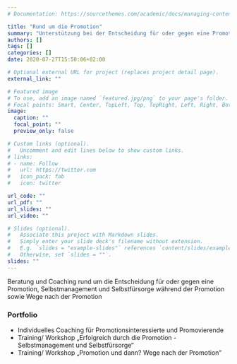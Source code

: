 ```yaml
---
# Documentation: https://sourcethemes.com/academic/docs/managing-content/

title: "Rund um die Promotion"
summary: "Unterstützung bei der Entscheidung für oder gegen eine Promotion, Selbstmanagement und Selbstfürsorge sowie Wege nach der Promotion"
authors: []
tags: []
categories: []
date: 2020-07-27T15:50:06+02:00

# Optional external URL for project (replaces project detail page).
external_link: ""

# Featured image
# To use, add an image named `featured.jpg/png` to your page's folder.
# Focal points: Smart, Center, TopLeft, Top, TopRight, Left, Right, BottomLeft, Bottom, BottomRight.
image:
  caption: ""
  focal_point: ""
  preview_only: false

# Custom links (optional).
#   Uncomment and edit lines below to show custom links.
# links:
# - name: Follow
#   url: https://twitter.com
#   icon_pack: fab
#   icon: twitter

url_code: ""
url_pdf: ""
url_slides: ""
url_video: ""

# Slides (optional).
#   Associate this project with Markdown slides.
#   Simply enter your slide deck's filename without extension.
#   E.g. `slides = "example-slides"` references `content/slides/example-slides.md`.
#   Otherwise, set `slides = ""`.
slides: ""
---
```



Beratung und Coaching rund um die Entscheidung für oder gegen eine Promotion, Selbstmanagement und Selbstfürsorge während der Promotion sowie Wege nach der Promotion

### Portfolio

* Individuelles Coaching für Promotionsinteressierte und Promovierende
* Training/ Workshop „Erfolgreich durch die Promotion - Selbstmanagement und Selbstfürsorge“
* Training/ Workshop „Promotion und dann? Wege nach der Promotion“
